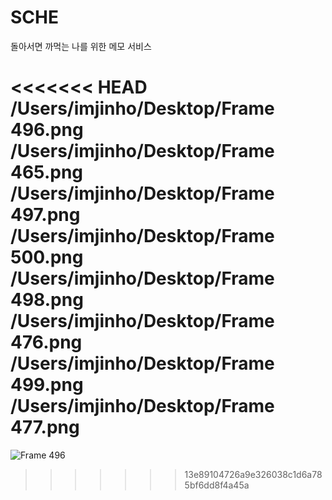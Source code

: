# SCHE
돌아서면 까먹는 나를 위한 메모 서비스

<<<<<<< HEAD
/Users/imjinho/Desktop/Frame 496.png
/Users/imjinho/Desktop/Frame 465.png
/Users/imjinho/Desktop/Frame 497.png
/Users/imjinho/Desktop/Frame 500.png
/Users/imjinho/Desktop/Frame 498.png
/Users/imjinho/Desktop/Frame 476.png
/Users/imjinho/Desktop/Frame 499.png
/Users/imjinho/Desktop/Frame 477.png
=======
![Frame 496](https://github.com/user-attachments/assets/c275c6f2-4379-4bbd-a317-f8f19e189647)
>>>>>>> 13e89104726a9e326038c1d6a785bf6dd8f4a45a
